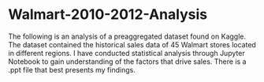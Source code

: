 # Walmart-2010-2012-Analysis
The following is an analysis of a preaggregated dataset found on Kaggle. The dataset contained the historical sales data of 45 Walmart stores located in different regions. I have conducted statistical analysis through Jupyter Notebook to gain understanding of the factors that drive sales. There is a .ppt file that best presents my findings.
